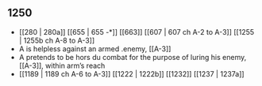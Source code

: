 ## 1250
- [[280 | 280a]] [[655 | 655 -*]] [[663]] [[607 | 607 ch A-2 to A-3]] [[1255 | 1255b ch A-8 to A-3]] 
- A is helpless against an armed .enemy, [[A-3]]
- A pretends to be hors du combat for the purpose of luring his enemy, [[A-3]], within arm’s reach
- [[1189 | 1189 ch A-6 to A-3]] [[1222 | 1222b]] [[1232]] [[1237 | 1237a]] 

